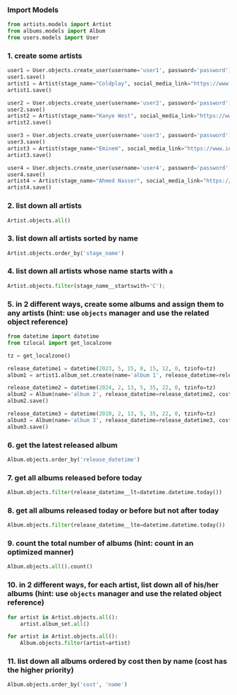 ### Import Models

```python
from artists.models import Artist
from albums.models import Album
from users.models import User
```

### 1. create some artists

```python
user1 = User.objects.create_user(username='user1', password='password')
user1.save()
artist1 = Artist(stage_name="Coldplay", social_media_link="https://www.instagram.com/coldplay/?hl=en", user=user1)
artist1.save()

user2 = User.objects.create_user(username='user2', password='password')
user2.save()
artist2 = Artist(stage_name="Kanye West", social_media_link="https://www.instagram.com/kanyewest/?hl=en", user=user2)
artist2.save()

user3 = User.objects.create_user(username='user3', password='password')
user3.save()
artist3 = Artist(stage_name="Eminem", social_media_link="https://www.instagram.com/eminem/?hl=en", user=user3)
artist3.save()

user4 = User.objects.create_user(username='user4', password='password')
user4.save()
artist4 = Artist(stage_name="Ahmed Nasser", social_media_link="https://www.instagram.com/kanyewest/?hl=en", user=user4)
artist4.save()
```

### 2. list down all artists

```python
Artist.objects.all()
```

### 3. list down all artists sorted by name

```python
Artist.objects.order_by('stage_name')
```

### 4. list down all artists whose name starts with `a`

```python
Artist.objects.filter(stage_name__startswith='C');
```

### 5. in 2 different ways, create some albums and assign them to any artists (hint: use `objects` manager and use the related object reference)

```python
from datetime import datetime
from tzlocal import get_localzone

tz = get_localzone()

release_datetime1 = datetime(2023, 5, 15, 8, 15, 12, 0, tzinfo=tz)
album1 = artist1.album_set.create(name='album 1', release_datetime=release_datetime1, cost=25.00)

release_datetime2 = datetime(2024, 2, 13, 5, 35, 22, 0, tzinfo=tz)
album2 = Album(name='album 2', release_datetime=release_datetime2, cost=28.99, artist=artist2)
album2.save()

release_datetime3 = datetime(2010, 2, 13, 5, 35, 22, 0, tzinfo=tz)
album3 = Album(name='album 3', release_datetime=release_datetime3, cost=30.69, artist=artist3)
album3.save()
```

### 6. get the latest released album

```python
Album.objects.order_by('release_datetime')
```

### 7. get all albums released before today

```python
Album.objects.filter(release_datetime__lt=datetime.datetime.today())
```

### 8. get all albums released today or before but not after today

```python
Album.objects.filter(release_datetime__lte=datetime.datetime.today())
```

### 9. count the total number of albums (hint: count in an optimized manner)

```python
Album.objects.all().count()
```

### 10. in 2 different ways, for each artist, list down all of his/her albums (hint: use `objects` manager and use the related object reference)

```python
for artist in Artist.objects.all():
    artist.album_set.all()

for artist in Artist.objects.all():
    Album.objects.filter(artist=artist)
```

### 11. list down all albums ordered by cost then by name (cost has the higher priority)

```python
Album.objects.order_by('cost', 'name')
```
